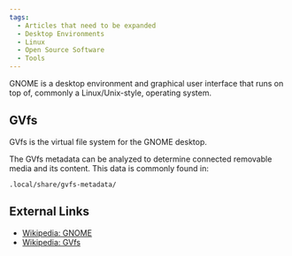 ```yaml
---
tags:
  - Articles that need to be expanded
  - Desktop Environments
  - Linux
  - Open Source Software
  - Tools
---
```

GNOME is a desktop environment and graphical user interface that runs on
top of, commonly a Linux/Unix-style, operating system.

## GVfs

GVfs is the virtual file system for the GNOME desktop.

The GVfs metadata can be analyzed to determine connected removable media
and its content. This data is commonly found in:

    .local/share/gvfs-metadata/

## External Links

* [Wikipedia: GNOME](https://en.wikipedia.org/wiki/GNOME)
* [Wikipedia: GVfs](https://en.wikipedia.org/wiki/GVfs)
